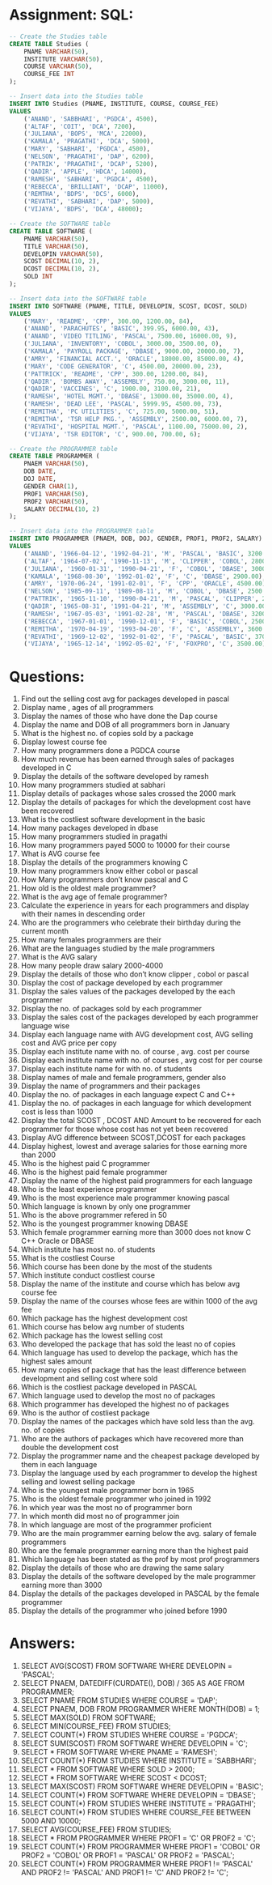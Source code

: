 # Assignment: SQL:

```sql
-- Create the Studies table
CREATE TABLE Studies (
    PNAME VARCHAR(50),
    INSTITUTE VARCHAR(50),
    COURSE VARCHAR(50),
    COURSE_FEE INT
);

-- Insert data into the Studies table
INSERT INTO Studies (PNAME, INSTITUTE, COURSE, COURSE_FEE)
VALUES
    ('ANAND', 'SABBHARI', 'PGDCA', 4500),
    ('ALTAF', 'COIT', 'DCA', 7200),
    ('JULIANA', 'BOPS', 'MCA', 22000),
    ('KAMALA', 'PRAGATHI', 'DCA', 5000),
    ('MARY', 'SABHARI', 'PGDCA', 4500),
    ('NELSON', 'PRAGATHI', 'DAP', 6200),
    ('PATRIK', 'PRAGATHI', 'DCAP', 5200),
    ('QADIR', 'APPLE', 'HDCA', 14000),
    ('RAMESH', 'SABHARI', 'PGDCA', 4500),
    ('REBECCA', 'BRILLIANT', 'DCAP', 11000),
    ('REMTHA', 'BDPS', 'DCS', 6000),
    ('REVATHI', 'SABHARI', 'DAP', 5000),
    ('VIJAYA', 'BDPS', 'DCA', 48000);

-- Create the SOFTWARE table
CREATE TABLE SOFTWARE (
    PNAME VARCHAR(50),
    TITLE VARCHAR(50),
    DEVELOPIN VARCHAR(50),
    SCOST DECIMAL(10, 2),
    DCOST DECIMAL(10, 2),
    SOLD INT
);

-- Insert data into the SOFTWARE table
INSERT INTO SOFTWARE (PNAME, TITLE, DEVELOPIN, SCOST, DCOST, SOLD)
VALUES
    ('MARY', 'README', 'CPP', 300.00, 1200.00, 84),
    ('ANAND', 'PARACHUTES', 'BASIC', 399.95, 6000.00, 43),
    ('ANAND', 'VIDEO TITLING', 'PASCAL', 7500.00, 16000.00, 9),
    ('JULIANA', 'INVENTORY', 'COBOL', 3000.00, 3500.00, 0),
    ('KAMALA', 'PAYROLL PACKAGE', 'DBASE', 9000.00, 20000.00, 7),
    ('AMRY', 'FINANCIAL ACCT.', 'ORACLE', 18000.00, 85000.00, 4),
    ('MARY', 'CODE GENERATOR', 'C', 4500.00, 20000.00, 23),
    ('PATTRICK', 'README', 'CPP', 300.00, 1200.00, 84),
    ('QADIR', 'BOMBS AWAY', 'ASSEMBLY', 750.00, 3000.00, 11),
    ('QADIR', 'VACCINES', 'C', 1900.00, 3100.00, 21),
    ('RAMESH', 'HOTEL MGMT.', 'DBASE', 13000.00, 35000.00, 4),
    ('RAMESH', 'DEAD LEE', 'PASCAL', 5999.95, 4500.00, 73),
    ('REMITHA', 'PC UTILITIES', 'C', 725.00, 5000.00, 51),
    ('REMITHA', 'TSR HELP PKG.', 'ASSEMBLY', 2500.00, 6000.00, 7),
    ('REVATHI', 'HOSPITAL MGMT.', 'PASCAL', 1100.00, 75000.00, 2),
    ('VIJAYA', 'TSR EDITOR', 'C', 900.00, 700.00, 6);

-- Create the PROGRAMMER table
CREATE TABLE PROGRAMMER (
    PNAEM VARCHAR(50),
    DOB DATE,
    DOJ DATE,
    GENDER CHAR(1),
    PROF1 VARCHAR(50),
    PROF2 VARCHAR(50),
    SALARY DECIMAL(10, 2)
);

-- Insert data into the PROGRAMMER table
INSERT INTO PROGRAMMER (PNAEM, DOB, DOJ, GENDER, PROF1, PROF2, SALARY)
VALUES
    ('ANAND', '1966-04-12', '1992-04-21', 'M', 'PASCAL', 'BASIC', 3200.00),
    ('ALTAF', '1964-07-02', '1990-11-13', 'M', 'CLIPPER', 'COBOL', 2800.00),
    ('JULIANA', '1960-01-31', '1990-04-21', 'F', 'COBOL', 'DBASE', 3000.00),
    ('KAMALA', '1968-08-30', '1992-01-02', 'F', 'C', 'DBASE', 2900.00),
    ('AMRY', '1970-06-24', '1991-02-01', 'F', 'CPP', 'ORACLE', 4500.00),
    ('NELSON', '1985-09-11', '1989-08-11', 'M', 'COBOL', 'DBASE', 2500.00),
    ('PATTRIK', '1965-11-10', '1990-04-21', 'M', 'PASCAL', 'CLIPPER', 2800.00),
    ('QADIR', '1965-08-31', '1991-04-21', 'M', 'ASSEMBLY', 'C', 3000.00),
    ('RAMESH', '1967-05-03', '1991-02-28', 'M', 'PASCAL', 'DBASE', 3200.00),
    ('REBECCA', '1967-01-01', '1990-12-01', 'F', 'BASIC', 'COBOL', 2500.00),
    ('REMITHA', '1970-04-19', '1993-04-20', 'F', 'C', 'ASSEMBLY', 3600.00),
    ('REVATHI', '1969-12-02', '1992-01-02', 'F', 'PASCAL', 'BASIC', 3700.00),
    ('VIJAYA', '1965-12-14', '1992-05-02', 'F', 'FOXPRO', 'C', 3500.00);
```

# Questions:

1. Find out the selling cost avg for packages developed in pascal
2. Display name , ages of all programmers
3. Display the names of those who have done the Dap course
4. Display the name and DOB of all programmers born in January
5. What is the highest no. of copies sold by a package
6. Display lowest course fee
7. How many programmers done a PGDCA course
8. How much revenue has been earned through sales of packages developed in C
9. Display the details of the software developed by ramesh
10. How many programmers studied at sabhari
11. Display details of packages whose sales crossed the 2000 mark
12. Display the details of packages for which the development cost have been recovered
13. What is the costliest software development in the basic
14. How many packages developed in dbase
15. How many programmers studied in pragathi
16. How many programmers payed 5000 to 10000 for their course
17. What is AVG course fee
18. Display the details of the programmers knowing C
19. How many programmers know either cobol or pascal
20. How Many programmers don’t know pascal and C
21. How old is the oldest male programmer?
22. What is the avg age of female programmer?
23. Calculate the experience in years for each programmers and display with their names in descending order
24. Who are the programmers who celebrate their birthday during the current month
25. How many females programmers are their
26. What are the languages studied by the male programmers
27. What is the AVG salary
28. How many people draw salary 2000-4000
29. Display the details of those who don’t know clipper , cobol or pascal
30. Display the cost of package developed by each programmer
31. Display the sales values of the packages developed by the each programmer
32. Display the no. of packages sold by each programmer
33. Display the sales cost of the packages developed by each programmer language wise
34. Display each language name with AVG development cost, AVG selling cost and AVG price per copy
35. Display each institute name with no. of course , avg. cost per course
36. Display each institute name with no. of courses , avg cost for per course
37. Display each institute name for with no. of students
38. Display names of male and female programmers, gender also
39. Display the name of programmers and their packages
40. Display the no. of packages in each language expect C and C++
41. Display the no. of packages in each language for which development cost is less than 1000
42. Display the total SCOST , DCOST AND Amount to be recovered for each programmer for those whose cost has not yet been recovered
43. Display AVG difference between SCOST,DCOST for each packages
44. Display highest, lowest and average salaries for those earning more than 2000
45. Who is the highest paid C programmer
46. Who is the highest paid female programmer
47. Display the name of the highest paid programmers for each language
48. Who is the least experience programmer
49. Who is the most experience male programmer knowing pascal
50. Which language is known by only one programmer
51. Who is the above programmer refered in 50
52. Who is the youngest programmer knowing DBASE
53. Which female programmer earning more than 3000 does not know C C++ Oracle or DBASE
54. Which institute has most no. of students
55. What is the costliest Course
56. Which course has been done by the most of the students
57. Which institute conduct costliest course
58. Display the name of the institute and course which has below avg course fee
59. Display the name of the courses whose fees are within 1000 of the avg fee
60. Which package has the highest development cost
61. Which course has below avg number of students
62. Which package has the lowest selling cost
63. Who developed the package that has sold the least no of copies
64. Which language has used to develop the package, which has the highest sales amount
65. How many copies of package that has the least difference between development and selling cost where sold
66. Which is the costliest package developed in PASCAL
67. Which language used to develop the most no of packages
68. Which programmer has developed the highest no of packages
69. Who is the author of costliest package
70. Display the names of the packages which have sold less than the avg. no. of copies
71. Who are the authors of packages which have recovered more than double the development cost
72. Display the programmer name and the cheapest package developed by them in each language
73. Display the language used by each programmer to develop the highest selling and lowest selling package
74. Who is the youngest male programmer born in 1965
75. Who is the oldest female programmer who joined in 1992
76. In which year was the most no of programmer born
77. In which month did most no of programmer join
78. In which language are most of the programmer proficient
79. Who are the main programmer earning below the avg. salary of female programmers
80. Who are the female programmer earning more than the highest paid
81. Which language has been stated as the prof by most prof programmers
82. Display the details of those who are drawing the same salary
83. Display the details of the software developed by the male programmer earning more than 3000
84. Display the details of the packages developed in PASCAL by the female programmer
85. Display the details of the programmer who joined before 1990

# Answers:

1. SELECT AVG(SCOST) FROM SOFTWARE WHERE DEVELOPIN = 'PASCAL';
2. SELECT PNAEM, DATEDIFF(CURDATE(), DOB) / 365 AS AGE FROM PROGRAMMER;
3. SELECT PNAME FROM STUDIES WHERE COURSE = 'DAP';
4. SELECT PNAEM, DOB FROM PROGRAMMER WHERE MONTH(DOB) = 1;
5. SELECT MAX(SOLD) FROM SOFTWARE;
6. SELECT MIN(COURSE_FEE) FROM STUDIES;
7. SELECT COUNT(\*) FROM STUDIES WHERE COURSE = 'PGDCA';
8. SELECT SUM(SCOST) FROM SOFTWARE WHERE DEVELOPIN = 'C';
9. SELECT \* FROM SOFTWARE WHERE PNAME = 'RAMESH';
10. SELECT COUNT(\*) FROM STUDIES WHERE INSTITUTE = 'SABBHARI';
11. SELECT \* FROM SOFTWARE WHERE SOLD > 2000;
12. SELECT \* FROM SOFTWARE WHERE SCOST < DCOST;
13. SELECT MAX(SCOST) FROM SOFTWARE WHERE DEVELOPIN = 'BASIC';
14. SELECT COUNT(\*) FROM SOFTWARE WHERE DEVELOPIN = 'DBASE';
15. SELECT COUNT(\*) FROM STUDIES WHERE INSTITUTE = 'PRAGATHI';
16. SELECT COUNT(\*) FROM STUDIES WHERE COURSE_FEE BETWEEN 5000 AND 10000;
17. SELECT AVG(COURSE_FEE) FROM STUDIES;
18. SELECT \* FROM PROGRAMMER WHERE PROF1 = 'C' OR PROF2 = 'C';
19. SELECT COUNT(\*) FROM PROGRAMMER WHERE PROF1 = 'COBOL' OR PROF2 = 'COBOL' OR PROF1 = 'PASCAL' OR PROF2 = 'PASCAL';
20. SELECT COUNT(\*) FROM PROGRAMMER WHERE PROF1 != 'PASCAL' AND PROF2 != 'PASCAL' AND PROF1 != 'C' AND PROF2 != 'C';
